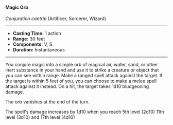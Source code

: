 #### Magic Orb
*Conjuration cantrip* (Artificer, Sorcerer, Wizard)
___
- **Casting Time:** 1 action 
- **Range:** 30 feet 
- **Components:** V, S 
- **Duration:** Instantaneous 
---
You conjure magic into a simple orb of magical air, water, sand, or other inert substance in your hand and use it to strike a creature or object that you can see within range. Make a ranged spell attack against the target. If the target is within 5 feet of you, you can choose to make a melee spell attack against it instead. On a hit, the target takes 1d10 bludgeoning damage. 

The orb vanishes at the end of the turn. 

The spell's damage increases by 1d10 when you reach 5th level (2d10) 11th level (3d10) and 17th level (4d10) 
